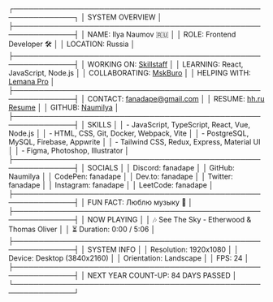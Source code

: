 ┌──────────────────────────────────────────────────────────────┐
│                        SYSTEM OVERVIEW                      │
├──────────────────────────────────────────────────────────────┤
│ NAME:       Ilya Naumov 🇷🇺                                   │
│ ROLE:       Frontend Developer 🛠                            │
│ LOCATION:   Russia                                          │
├──────────────────────────────────────────────────────────────┤
│ WORKING ON:   [Skillstaff](https://skillstaff.ru/)           │
│ LEARNING:     React, JavaScript, Node.js                    │
│ COLLABORATING: [MskBuro](https://mskburo.ru/)               │
│ HELPING WITH:  [Lemana Pro](https://lemanapro.ru/)          │
├──────────────────────────────────────────────────────────────┤
│ CONTACT:  fanadape@gmail.com                                │
│ RESUME:   [hh.ru Resume](https://sergiev-posad.hh.ru/...)   │
│ GITHUB:   [Naumilya](https://github.com/Naumilya/)          │
├──────────────────────────────────────────────────────────────┤
│                         SKILLS                              │
│ - JavaScript, TypeScript, React, Vue, Node.js               │
│ - HTML, CSS, Git, Docker, Webpack, Vite                     │
│ - PostgreSQL, MySQL, Firebase, Appwrite                     │
│ - Tailwind CSS, Redux, Express, Material UI                 │
│ - Figma, Photoshop, Illustrator                             │
├──────────────────────────────────────────────────────────────┤
│                        SOCIALS                              │
│ Discord:   fanadape                                         │
│ GitHub:    Naumilya                                         │
│ CodePen:   fanadape                                         │
│ Dev.to:    fanadape                                         │
│ Twitter:   fanadape                                         │
│ Instagram: fanadape                                         │
│ LeetCode:  fanadape                                         │
├──────────────────────────────────────────────────────────────┤
│ FUN FACT:  Люблю музыку 🎵                                  │
├──────────────────────────────────────────────────────────────┤
│                      NOW PLAYING                            │
│ 🎶 See The Sky - Etherwood & Thomas Oliver                  │
│ ⏳ Duration: 0:00 / 5:06                                     │
├──────────────────────────────────────────────────────────────┤
│                     SYSTEM INFO                             │
│ Resolution:   1920x1080                                     │
│ Device:       Desktop (3840x2160)                           │
│ Orientation:  Landscape                                     │
│ FPS:          24                                           │
├──────────────────────────────────────────────────────────────┤
│ NEXT YEAR COUNT-UP: 84 DAYS PASSED                         │
└──────────────────────────────────────────────────────────────┘

